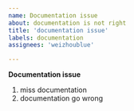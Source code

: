 ```yaml
---
name: Documentation issue
about: documentation is not right
title: 'documentation issue'
labels: documentation
assignees: 'weizhoublue'

---
```


**Documentation issue**
1. miss documentation
2. documentation go wrong

